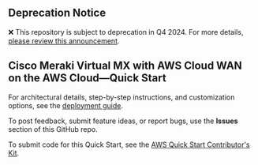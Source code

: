 ## Deprecation Notice

:x: This repository is subject to deprecation in Q4 2024. For more details, [please review this announcement](https://github.com/aws-ia/.announcements/issues/1). 


## Cisco Meraki Virtual MX with AWS Cloud WAN on the AWS Cloud—Quick Start

For architectural details, step-by-step instructions, and customization options, see the [deployment guide](https://aws-quickstart.github.io/quickstart-cisco-meraki-vmx-cloudwan/).

To post feedback, submit feature ideas, or report bugs, use the **Issues** section of this GitHub repo.

To submit code for this Quick Start, see the [AWS Quick Start Contributor's Kit](https://aws-quickstart.github.io/).
